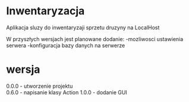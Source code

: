 # Inwentaryzacja
Aplikacja sluzy do inwentaryzaji sprzetu druzyny na LocalHost

W przyszłych wersjach jest planowane dodanie:
-mozliwosci ustawienia serwera
-konfiguracja bazy danych na serwerze

# wersja
0.0.0 - utworzenie projektu <br/>
0.6.0 - napisanie klasy Action
1.0.0 - dodanie GUI